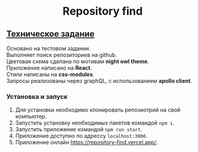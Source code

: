 <h1 align="center">Repository find</h1>

## [Техническое задание](Specification.md)
Основано на тестовом задании.<br>
Выполняет поиск репозиториев на github.<br>
Цветовая схема сделана по мотивам **night owl theme**.<br>
Приложение написано на **React**.<br>
Стили написаны на **css-modules**.<br>
Запросы реализованы через graphQL, с использованием **apollo client**.

### Установка и запуск
1. Для установки необходимо клонировать репозиотрий на свой компьютер.
2. Запустить установку необходимых пакетов командой `npm i`.
3. Запустить приложение командой `npm run start`.
4. Приложение доступно по адрессу `localhost:3000`.
5. Приложение онлайн https://repository-find.vercel.app/.
